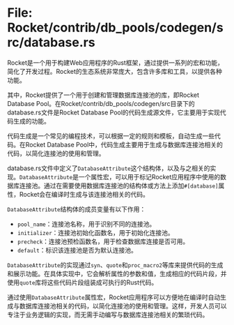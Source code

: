 # File: Rocket/contrib/db_pools/codegen/src/database.rs

Rocket是一个用于构建Web应用程序的Rust框架，通过提供一系列的宏和功能，简化了开发过程。Rocket的生态系统非常庞大，包含许多库和工具，以提供各种功能。

其中，Rocket提供了一个用于创建和管理数据库连接池的库，即Rocket Database Pool。在Rocket/contrib/db_pools/codegen/src目录下的database.rs文件是Rocket Database Pool的代码生成源文件，它主要用于实现代码生成的功能。

代码生成是一个常见的编程技术，可以根据一定的规则和模板，自动生成一些代码。在Rocket Database Pool中，代码生成主要用于生成与数据库连接池相关的代码，以简化连接池的使用和管理。

database.rs文件中定义了`DatabaseAttribute`这个结构体，以及与之相关的实现。`DatabaseAttribute`是一个属性宏，可以用于标记Rocket应用程序中使用的数据库连接池。通过在需要使用数据库连接池的结构体或方法上添加`#[database]`属性，Rocket会在编译时生成与该连接池相关的代码。

`DatabaseAttribute`结构体的成员变量有以下作用：
- `pool_name`：连接池名称，用于识别不同的连接池。
- `initializer`：连接池初始化函数名，用于初始化连接池。
- `precheck`：连接池预检函数名，用于检查数据库连接是否可用。
- `default`：标识该连接池是否为默认连接池。

`DatabaseAttribute`的实现通过`syn`、`quote`和`proc_macro2`等库来提供代码的生成和展示功能。在具体实现中，它会解析属性的参数和值，生成相应的代码片段，并使用`quote`库将这些代码片段组装成可执行的Rust代码。

通过使用`DatabaseAttribute`属性宏，Rocket应用程序可以方便地在编译时自动生成与数据库连接池相关的代码，以简化连接池的使用和管理。这样，开发人员可以专注于业务逻辑的实现，而无需手动编写与数据库连接池相关的繁琐代码。

